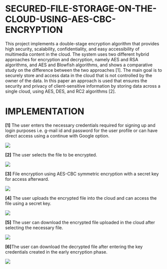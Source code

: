 <h1>SECURED-FILE-STORAGE-ON-THE-CLOUD-USING-AES-CBC-ENCRYPTION</h1>
<h7>This project implements a double-stage encryption algorithm that provides high security, scalability, confidentiality, and easy accessibility of multimedia content in the cloud. The system uses two different hybrid approaches for encryption and decryption, namely AES and RSA algorithms, and AES and Blowfish algorithms, and shows a comparative study on the difference between the two approaches [1]. The main goal is to securely store and access data in the cloud that is not controlled by the owner of the data. In this paper an approach is used that ensures the security and privacy of client-sensitive information by storing data across a single cloud, using AES, DES, and RC2 algorithms [2].</h7>

<b><h1> IMPLEMENTATION</h1></b>
<p>
<b>[1]</b> The user enters the necessary credentials required for signing up and login purposes i.e. g-mail id and password for the user profile or can have direct access using a continue with Google option.</p>
<img src="https://github.com/Jatin-Lakhorkar/SECURED-FILE-STORAGE-ON-THE-CLOUD-USING-AES-CBC-ENCRYPTION/assets/98687903/f3c8d590-5d2f-4b76-9aec-da72af4335ee">
<p><b>[2]</b> The user selects the file to be encrypted.</p>
<img src="https://github.com/Jatin-Lakhorkar/SECURED-FILE-STORAGE-ON-THE-CLOUD-USING-AES-CBC-ENCRYPTION/assets/98687903/014d8153-9410-477e-a466-b09125f11bf7">
<p><b>[3]</b> File encryption using AES-CBC symmetric encryption with a secret key for access afterward.</p>
<img src="https://github.com/Jatin-Lakhorkar/SECURED-FILE-STORAGE-ON-THE-CLOUD-USING-AES-CBC-ENCRYPTION/assets/98687903/b8aa107e-83ef-45da-a40f-d8b526c20551">
<p><b>[4]</b> The user uploads the encrypted file into the cloud and can access the file using a secret key.</p>
<img src="https://github.com/Jatin-Lakhorkar/SECURED-FILE-STORAGE-ON-THE-CLOUD-USING-AES-CBC-ENCRYPTION/assets/98687903/b51d486e-2f56-45c8-8e17-cfdc6439ffce">
<p><b>[5]</b> The user can download the encrypted file uploaded in the cloud after selecting the necessary file.</p>
<img src="https://github.com/Jatin-Lakhorkar/SECURED-FILE-STORAGE-ON-THE-CLOUD-USING-AES-CBC-ENCRYPTION/assets/98687903/3d44b9dc-7660-451f-8148-1a520a18c0ba">
<p><b>[6]</b>The user can download the decrypted file after entering the key credentials created in the early encryption phase.</p>
<img src="https://github.com/Jatin-Lakhorkar/SECURED-FILE-STORAGE-ON-THE-CLOUD-USING-AES-CBC-ENCRYPTION/assets/98687903/7b1f8814-00ba-4dde-9764-9bbec3743dfd">
